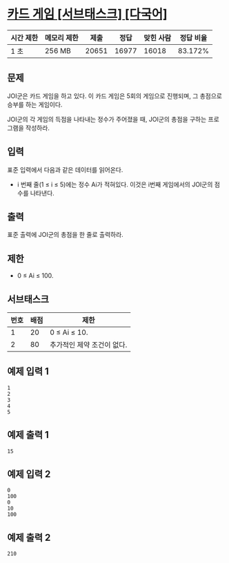 # [카드 게임 [서브태스크] [다국어]](https://www.acmicpc.net/problem/5522)

| 시간 제한 | 메모리 제한 | 제출 | 정답 | 맞힌 사람 | 정답 비율 |
| --- | --- | --- | --- | --- | --- |
| 1 초 | 256 MB | 20651 | 16977 | 16018 | 83.172% |

## 문제

JOI군은 카드 게임을 하고 있다. 이 카드 게임은 5회의 게임으로 진행되며, 그 총점으로 승부를 하는 게임이다.

JOI군의 각 게임의 득점을 나타내는 정수가 주어졌을 때, JOI군의 총점을 구하는 프로그램을 작성하라.

## 입력

표준 입력에서 다음과 같은 데이터를 읽어온다.

- i 번째 줄(1 ≤ i ≤ 5)에는 정수 Ai가 적혀있다. 이것은 i번째 게임에서의 JOI군의 점수를 나타낸다.

## 출력

표준 출력에 JOI군의 총점을 한 줄로 출력하라.

## 제한

- 0 ≤ Ai ≤ 100.
    
## 서브태스크

| 번호 | 배점 | 제한 |
| --- | --- | --- |
| 1 | 20 | 0 ≤ Ai ≤ 10. |
| 2 | 80 | 추가적인 제약 조건이 없다. |

## 예제 입력 1

```
1
2
3
4
5

```

## 예제 출력 1

```
15

```

## 예제 입력 2

```
0
100
0
10
100

```

## 예제 출력 2

```
210
```
